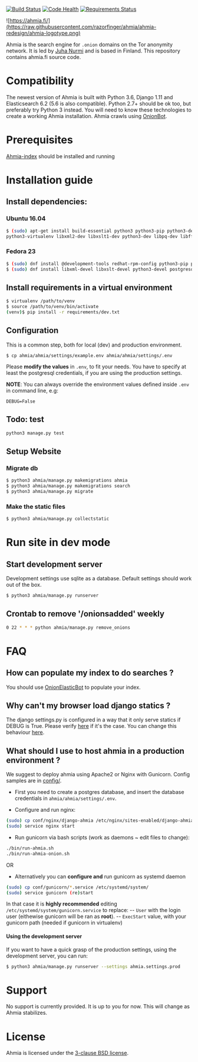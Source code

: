 [![Build Status](https://travis-ci.org/ahmia/ahmia-site.svg?branch=master)](https://travis-ci.org/ahmia/ahmia-site)
[![Code Health](https://landscape.io/github/ahmia/ahmia-site/master/landscape.svg?style=flat)](https://landscape.io/github/ahmia/ahmia-site/master)
[![Requirements Status](https://requires.io/github/ahmia/ahmia-site/requirements.svg?branch=master)](https://requires.io/github/ahmia/ahmia-site/requirements/?branch=master)

![https://ahmia.fi/](https://raw.githubusercontent.com/razorfinger/ahmia/ahmia-redesign/ahmia-logotype.png)

Ahmia is the search engine for `.onion` domains on the Tor anonymity
network. It is led by [Juha Nurmi](//github.com/juhanurmi) and is based
in Finland. This repository contains ahmia.fi source code.

# Compatibility

The newest version of Ahmia is built with Python 3.6, Django 1.11 and Elasticsearch 6.2 (5.6 is also compatible).
Python 2.7+ should be ok too, but preferably try Python 3 instead.
You will need to know these technologies to create a working Ahmia installation.
Ahmia crawls using [OnionBot](https://github.com/ahmia/ahmia-crawler).

# Prerequisites
[Ahmia-index](https://github.com/ahmia/ahmia-index) should be installed and running

# Installation guide

## Install dependencies:

### Ubuntu 16.04
```sh
$ (sudo) apt-get install build-essential python3 python3-pip python3-dev python3-setuptools
python3-virtualenv libxml2-dev libxslt1-dev python3-dev libpq-dev libffi-dev libssl-dev
```

### Fedora 23
```sh
$ (sudo) dnf install @development-tools redhat-rpm-config python3-pip python3-virtualenv
$ (sudo) dnf install libxml-devel libxslt-devel python3-devel postgresql-devel libffi-devel openssl-devel
```

## Install requirements in a virtual environment

```sh
$ virtualenv /path/to/venv
$ source /path/to/venv/bin/activate
(venv)$ pip install -r requirements/dev.txt
```

## Configuration

This is a common step, both for local (dev) and production environment.

```
$ cp ahmia/ahmia/settings/example.env ahmia/ahmia/settings/.env
```

Please **modify the values** in `.env`, to fit your needs. You have to specify
at least the postgresql credentials, if you are using the production settings.

__NOTE__: You can always override the environment values defined inside `.env` in command line, e.g:
```
DEBUG=False
```

## Todo: test

```sh
python3 manage.py test
```

## Setup Website

### Migrate db
```sh
$ python3 ahmia/manage.py makemigrations ahmia
$ python3 ahmia/manage.py makemigrations search
$ python3 ahmia/manage.py migrate
```

### Make the static files
```sh
$ python3 ahmia/manage.py collectstatic
```

# Run site in dev mode

## Start development server

Development settings use sqlite as a database.
Default settings should work out of the box.

```sh
$ python3 ahmia/manage.py runserver
```

## Crontab to remove '/onionsadded' weekly
```sh
0 22 * * * python ahmia/manage.py remove_onions
```

# FAQ

## How can populate my index to do searches ?
You should use [OnionElasticBot](https://github.com/ahmia/ahmia-crawler/tree/master/onionElasticBot) to populate your index.

## Why can't my browser load django statics ?
The django settings.py is configured in a way that it only serve statics if DEBUG is True. Please verify [here](https://github.com/ahmia/ahmia-site/blob/master/ahmia/ahmia/settings.py#L9) if it's the case. You can change this behaviour [here](https://github.com/ahmia/ahmia-site/blob/master/ahmia/ahmia/urls.py#L18).

## What should I use to host ahmia in a production environment ?

We suggest to deploy ahmia using Apache2 or Nginx with Gunicorn.
Config samples are in [config/](https://github.com/ahmia/ahmia-site/tree/master/conf).

* First you need to create a postgres database, and insert the database credentials in
`ahmia/ahmia/settings/.env`.

* Configure and run nginx:
```sh
(sudo) cp conf/nginx/django-ahmia /etc/nginx/sites-enabled/django-ahmia
(sudo) service nginx start
```

* Run gunicorn via bash scripts (work as daemons ~ edit files to change):
```sh
./bin/run-ahmia.sh
./bin/run-ahmia-onion.sh
```

OR

* Alternatively you can **configure and** run gunicorn as systemd daemon
```sh
(sudo) cp conf/gunicorn/*.service /etc/systemd/system/
(sudo) service gunicorn (re)start
```

In that case it is **highly recommended** editing `/etc/systemd/system/gunicorn.service` to replace:
-- `User` with the login user (eithewise gunicorn will be ran as **root**).
-- `ExecStart` value, with your gunicorn path  (needed if gunicorn in virtualenv)

#### Using the development server

If you want to have a quick grasp of the production settings, using the development server,
you can run:

```sh
$ python3 ahmia/manage.py runserver --settings ahmia.settings.prod
```

# Support

No support is currently provided. It is up to you for now. This will change as Ahmia stabilizes.

# License

Ahmia is licensed under the [3-clause BSD license](
https://en.wikipedia.org/wiki/BSD_licenses#3-clause_license_.28.22Revised_BSD_License.22.2C_.22New_BSD_License.22.2C_or_.22Modified_BSD_License.22.29).
